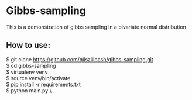 # Gibbs-sampling
This is a demonstration of gibbs sampling in a bivariate normal distribution


## How to use: 
$ git clone https://github.com/qiisziilbash/gibbs-sampling.git \
$ cd gibbs-sampling \
$ virtualenv venv \
$ source venv/bin/activate \
$ pip install -r requirements.txt \
$ python main.py \
